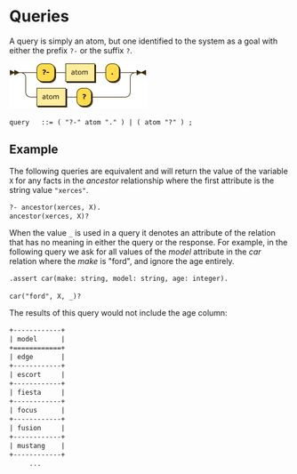 # Queries

A query is simply an atom, but one identified to the system as a goal with either the prefix `?-`
or the suffix `?`.

![query](images/query.png)

```ebnf
query   ::= ( "?-" atom "." ) | ( atom "?" ) ;
```

## Example

The following queries are equivalent and will return the value of the variable `X` for any facts in
the _ancestor_ relationship where the first attribute is the string value `"xerces"`.

```datalog
?- ancestor(xerces, X).
ancestor(xerces, X)?
```

When the value `_` is used in a query it denotes an attribute of the relation that has no meaning
in either the query or the response. For example, in the following query we ask for all values of
the _model_ attribute in the _car_ relation where the _make_ is "ford", and ignore the age entirely.

```datalog
.assert car(make: string, model: string, age: integer).

car("ford", X, _)?
```

The results of this query would not include the age column:

```text
+------------+
| model      |
+============+
| edge       |
+------------+
| escort     |
+------------+
| fiesta     |
+------------+
| focus      |
+------------+
| fusion     |
+------------+
| mustang    |
+------------+
     ...
```
